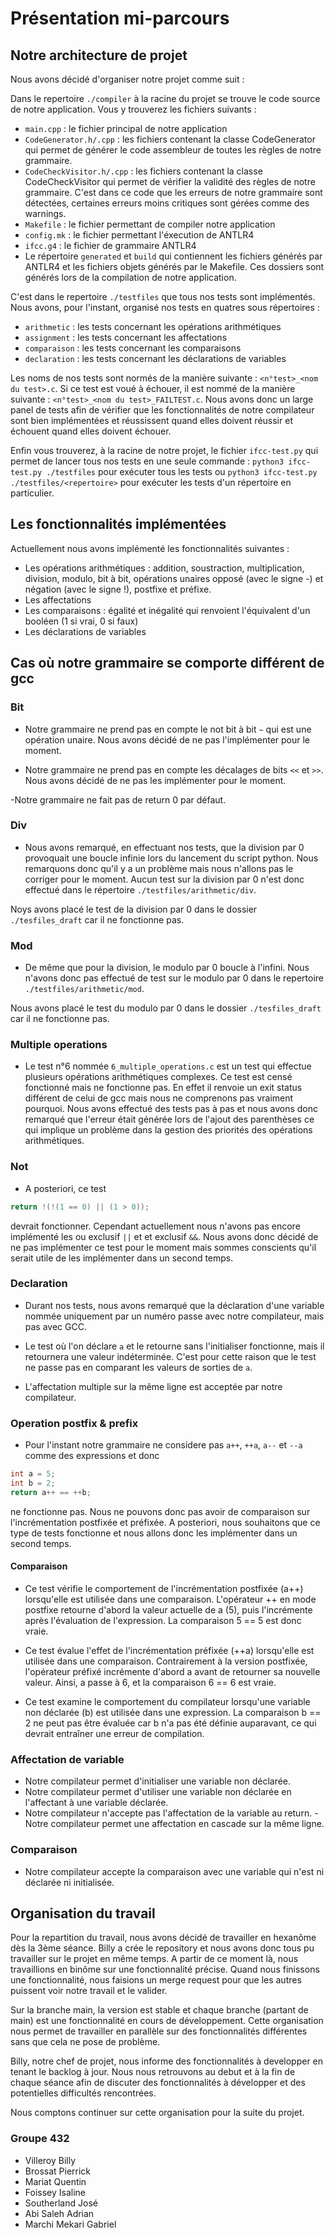 # Présentation mi-parcours

## Notre architecture de projet

Nous avons décidé d'organiser notre projet comme suit :

Dans le repertoire `./compiler` à la racine du projet se trouve le code source de notre application.
Vous y trouverez les fichiers suivants :

- `main.cpp` : le fichier principal de notre application
- `CodeGenerator.h/.cpp` : les fichiers contenant la classe CodeGenerator qui permet de générer le code assembleur de toutes les règles de notre grammaire.
- `CodeCheckVisitor.h/.cpp` : les fichiers contenant la classe CodeCheckVisitor qui permet de vérifier la validité des règles de notre grammaire.
  C'est dans ce code que les erreurs de notre grammaire sont détectées, certaines erreurs moins critiques
  sont gérées comme des warnings.
- `Makefile` : le fichier permettant de compiler notre application
- `config.mk` : le fichier permettant l'éxecution de ANTLR4
- `ifcc.g4` : le fichier de grammaire ANTLR4
- Le répertoire `generated` et `build` qui contiennent les fichiers générés par ANTLR4 et les fichiers objets générés par le Makefile. Ces dossiers sont générés lors de la compilation de notre application.

C'est dans le repertoire `./testfiles` que tous nos tests sont implémentés.
Nous avons, pour l'instant, organisé nos tests en quatres sous répertoires :

- `arithmetic` : les tests concernant les opérations arithmétiques
- `assignment` : les tests concernant les affectations
- `comparaison` : les tests concernant les comparaisons
- `declaration` : les tests concernant les déclarations de variables

Les noms de nos tests sont normés de la manière suivante : `<n°test>_<nom du test>.c`.
Si ce test est voué à échouer, il est nommé de la manière suivante : `<n°test>_<nom du test>_FAILTEST.c`.
Nous avons donc un large panel de tests afin de vérifier que les fonctionnalités de notre compilateur sont bien implémentées et réussissent quand elles doivent réussir et échouent quand elles doivent échouer.

Enfin vous trouverez, à la racine de notre projet, le fichier `ifcc-test.py` qui permet de lancer tous nos tests en une seule commande :
`python3 ifcc-test.py ./testfiles` pour exécuter tous les tests ou `python3 ifcc-test.py ./testfiles/<repertoire>` pour exécuter les tests d'un répertoire en particulier.

## Les fonctionnalités implémentées

Actuellement nous avons implémenté les fonctionnalités suivantes :

- Les opérations arithmétiques : addition, soustraction, multiplication, division, modulo, bit à bit, opérations unaires opposé (avec le signe -) et négation (avec le signe !), postfixe et préfixe.
- Les affectations
- Les comparaisons : égalité et inégalité qui renvoient l'équivalent d'un booléen (1 si vrai, 0 si faux)
- Les déclarations de variables


## Cas où notre grammaire se comporte différent de gcc

### Bit

- Notre grammaire ne prend pas en compte le not bit à bit `~` qui est une opération unaire. Nous avons décidé de ne pas l'implémenter pour le moment.

- Notre grammaire ne prend pas en compte les décalages de bits `<<` et `>>`. Nous avons décidé de ne pas les implémenter pour le moment.

-Notre grammaire ne fait pas de return 0 par défaut.

### Div

- Nous avons remarqué, en effectuant nos tests, que la division par 0 provoquait une boucle infinie lors du lancement du script python. Nous remarquons donc qu'il y a un problème mais nous n'allons pas le corriger pour le moment.
  Aucun test sur la division par 0 n'est donc effectué dans le répertoire `./testfiles/arithmetic/div`.

Noys avons placé le test de la division par 0 dans le dossier `./tesfiles_draft` car il ne fonctionne pas.

### Mod

- De même que pour la division, le modulo par 0 boucle à l'infini. Nous n'avons donc pas effectué de test sur le modulo par 0 dans le repertoire `./testfiles/arithmetic/mod`.

Nous avons placé le test du modulo par 0 dans le dossier `./tesfiles_draft` car il ne fonctionne pas.

### Multiple operations

- Le test n°6 nommée `6_multiple_operations.c` est un test qui effectue plusieurs opérations arithmétiques complexes. Ce test est censé fonctionné mais ne fonctionne pas. En effet il renvoie un exit status différent de celui de gcc mais nous ne comprenons pas vraiment pourquoi. Nous avons effectué des tests pas à pas et nous avons donc remarqué que l'erreur était générée lors de l'ajout des parenthèses ce qui implique un problème dans la gestion des priorités des opérations arithmétiques.

### Not

- A posteriori, ce test

```c
return !(!(1 == 0) || (1 > 0));
```

devrait fonctionner. Cependant actuellement nous n'avons pas encore implémenté les ou exclusif `||` et et exclusif `&&`. Nous avons donc décidé de ne pas implémenter ce test pour le moment mais sommes conscients qu'il serait utile de les implémenter dans un second temps.

### Declaration

- Durant nos tests, nous avons remarqué que la déclaration d'une variable nommée uniquement par un numéro passe avec notre compilateur, mais pas avec GCC.

- Le test où l'on déclare `a` et le retourne sans l'initialiser fonctionne, mais il retournera une valeur indéterminée. C'est pour cette raison que le test ne passe pas en comparant les valeurs de sorties de `a`.

- L'affectation multiple sur la même ligne est acceptée par notre compilateur.

### Operation postfix & prefix

- Pour l'instant notre grammaire ne considere pas `a++`, `++a`, `a--` et `--a` comme des expressions et donc

```c
int a = 5;
int b = 2;
return a++ == ++b;
```

ne fonctionne pas.
Nous ne pouvons donc pas avoir de comparaison sur l'incrémentation postfixée et préfixée.
A posteriori, nous souhaitons que ce type de tests fonctionne et nous allons donc les implémenter dans un second temps.

#### Comparaison

- Ce test vérifie le comportement de l'incrémentation postfixée (a++) lorsqu'elle est utilisée dans une comparaison. L'opérateur ++ en mode postfixe retourne d'abord la valeur actuelle de a (5), puis l'incrémente après l'évaluation de l'expression. La comparaison 5 == 5 est donc vraie.

- Ce test évalue l'effet de l'incrémentation préfixée (++a) lorsqu'elle est utilisée dans une comparaison. Contrairement à la version postfixée, l'opérateur préfixé incrémente d'abord a avant de retourner sa nouvelle valeur. Ainsi, a passe à 6, et la comparaison 6 == 6 est vraie.

- Ce test examine le comportement du compilateur lorsqu'une variable non déclarée (b) est utilisée dans une expression. La comparaison b == 2 ne peut pas être évaluée car b n'a pas été définie auparavant, ce qui devrait entraîner une erreur de compilation.

### Affectation de variable

- Notre compilateur permet d'initialiser une variable non déclarée.
- Notre compilateur permet d'utiliser une variable non déclarée en l'affectant à une variable déclarée.
- Notre compilateur n'accepte pas l'affectation de la variable au return.
-Notre compilateur permet une affectation en cascade sur la même ligne.

### Comparaison

- Notre compilateur accepte la comparaison avec une variable qui n'est ni déclarée ni initialisée.

## Organisation du travail

Pour la repartition du travail, nous avons décidé de travailler en hexanôme dès la 3ème séance.
Billy a crée le repository et nous avons donc tous pu travailler sur le projet en même temps.
A partir de ce moment là, nous travaillions en binôme sur une fonctionnalité précise.
Quand nous finissons une fonctionnalité, nous faisions un merge request pour que les autres puissent voir notre travail et le valider.

Sur la branche main, la version est stable et chaque branche (partant de main) est une fonctionnalité en cours de développement.
Cette organisation nous permet de travailler en parallèle sur des fonctionnalités différentes sans que cela ne pose de problème.

Billy, notre chef de projet, nous informe des fonctionnalités à developper en tenant le backlog à jour.
Nous nous retrouvons au debut et à la fin de chaque séance afin de discuter des fonctionnalités à développer et des potentielles difficultés rencontrées.

Nous comptons continuer sur cette organisation pour la suite du projet.

### Groupe 432

- Villeroy Billy
- Brossat Pierrick
- Mariat Quentin
- Foissey Isaline
- Southerland José
- Abi Saleh Adrian
- Marchi Mekari Gabriel
